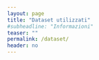 ```yaml
---
layout: page
title: "Dataset utilizzati"
#subheadline: "Informazioni"
teaser: ""
permalink: /dataset/
header: no
---
```




